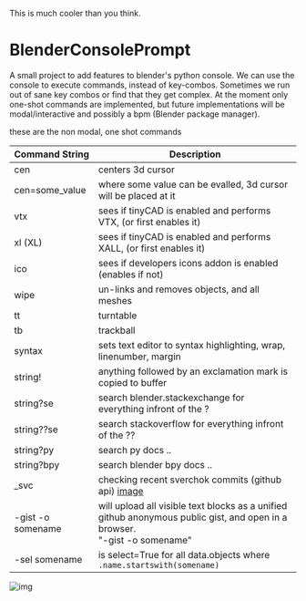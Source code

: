 This is much cooler than you think.

# BlenderConsolePrompt
A small project to add features to blender's python console. We can use the console to execute commands, instead of key-combos. Sometimes we run out of sane key combos or find that they get complex. At the moment only one-shot commands are implemented, but future implementations will be modal/interactive and possibly a bpm (Blender package manager).

these are the non modal, one shot commands

Command String | Description
-------------- | -------------
cen | centers 3d cursor
cen=some_value | where some value can be evalled, 3d cursor will be placed at it
vtx | sees if tinyCAD is enabled and performs VTX, (or first enables it)
xl (XL) | sees if tinyCAD is enabled and performs XALL, (or first enables it)
ico | sees if developers icons addon is enabled (enables if not)
wipe | un-links and removes objects, and all meshes
tt | turntable
tb | trackball
syntax | sets text editor to syntax highlighting, wrap, linenumber, margin
string! | anything followed by an exclamation mark is copied to buffer
string?se | search blender.stackexchange for everything infront of the ?
string??se | search stackoverflow for everything infront of the ??
string?py | search py docs ..
string?bpy | search blender bpy docs ..
_svc | checking recent sverchok commits (github api) [image](https://github.com/zeffii/BlenderConsolePrompt/issues/3#issuecomment-74256330)
-gist -o somename | will upload all visible text blocks as a unified github anonymous public gist, and open in a browser.<br>"-gist -o somename"
-sel somename | is select=True for all data.objects where `.name.startswith(somename)`

![img](https://cloud.githubusercontent.com/assets/619340/5883599/368909cc-a354-11e4-9a8e-f442ebb8621e.gif)
